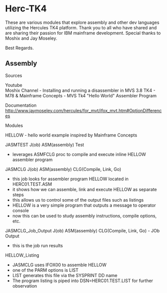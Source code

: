 # Herc-TK4

These are various modules that explore assembly and other dev languages utilizing the Hercules TK4 platform.
Thank you to all who have shared and are sharing their passion for IBM mainframe development.
Special thanks to Moshix and Jay Moseley.

Best Regards.

Assembly
--------
Sources 

Youtube         
Moshix Channel - Installing and running a disassembler in MVS 3.8 TK4 - M78 &
Mainframe Concepts - MVS Tk4 "Hello World" Assembler Program
             
Documentation  http://www.jaymoseley.com/hercules/for_mvt/ifox_mvt.htm#OptionDifferences
             
Modules

HELLOW  - hello world example inspired by Mainframe Concepts 
    
JASMTEST 
J(ob) ASM(assembly) Test
- leverages ASMFCLG proc to compile and execute inline HELLOW assembler program  
    
JASMCLG 
J(ob) ASM(assembly) CLG(Compile, Link, Go)
- this job looks for assembler program HELLOW located in HERC01.TEST.ASM
- it shows how we can assemble, link and execute HELLOW as separate steps
- this allows us to control some of the output files such as listings
- HELLOW is a very simple program that outputs a message to operator console
- now this can be used to study assembly instructions, compile options, etc.

JASMCLG_Job_Output
J(ob) ASM(assembly) CLG(Compile, Link, Go) - JOb Output
- this is the job run results

HELLOW_Listing
- JASMCLG uses IFOX00 to assemble HELLOW
- one of the PARM options is LIST
- LIST generates this file via the SYSPRINT DD name
- The program listing is piped into DSN=HERC01.TEST.LIST for further observation

